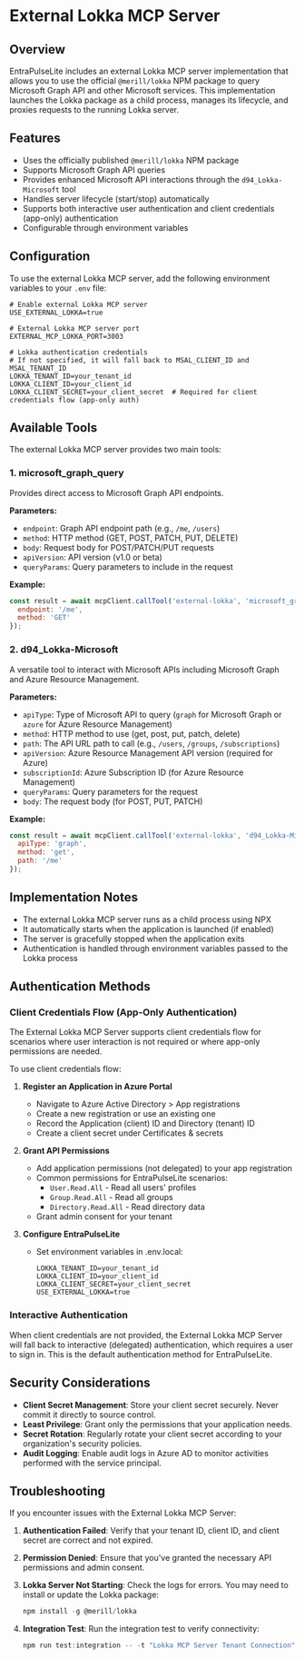# External Lokka MCP Server

## Overview

EntraPulseLite includes an external Lokka MCP server implementation that allows you to use the official `@merill/lokka` NPM package to query Microsoft Graph API and other Microsoft services. This implementation launches the Lokka package as a child process, manages its lifecycle, and proxies requests to the running Lokka server.

## Features

- Uses the officially published `@merill/lokka` NPM package
- Supports Microsoft Graph API queries
- Provides enhanced Microsoft API interactions through the `d94_Lokka-Microsoft` tool
- Handles server lifecycle (start/stop) automatically
- Supports both interactive user authentication and client credentials (app-only) authentication
- Configurable through environment variables

## Configuration

To use the external Lokka MCP server, add the following environment variables to your `.env` file:

```
# Enable external Lokka MCP server
USE_EXTERNAL_LOKKA=true

# External Lokka MCP server port
EXTERNAL_MCP_LOKKA_PORT=3003

# Lokka authentication credentials
# If not specified, it will fall back to MSAL_CLIENT_ID and MSAL_TENANT_ID
LOKKA_TENANT_ID=your_tenant_id
LOKKA_CLIENT_ID=your_client_id
LOKKA_CLIENT_SECRET=your_client_secret  # Required for client credentials flow (app-only auth)
```

## Available Tools

The external Lokka MCP server provides two main tools:

### 1. microsoft_graph_query

Provides direct access to Microsoft Graph API endpoints.

**Parameters:**
- `endpoint`: Graph API endpoint path (e.g., `/me`, `/users`)
- `method`: HTTP method (GET, POST, PATCH, PUT, DELETE)
- `body`: Request body for POST/PATCH/PUT requests
- `apiVersion`: API version (v1.0 or beta)
- `queryParams`: Query parameters to include in the request

**Example:**
```javascript
const result = await mcpClient.callTool('external-lokka', 'microsoft_graph_query', {
  endpoint: '/me',
  method: 'GET'
});
```

### 2. d94_Lokka-Microsoft

A versatile tool to interact with Microsoft APIs including Microsoft Graph and Azure Resource Management.

**Parameters:**
- `apiType`: Type of Microsoft API to query (`graph` for Microsoft Graph or `azure` for Azure Resource Management)
- `method`: HTTP method to use (get, post, put, patch, delete)
- `path`: The API URL path to call (e.g., `/users`, `/groups`, `/subscriptions`)
- `apiVersion`: Azure Resource Management API version (required for Azure)
- `subscriptionId`: Azure Subscription ID (for Azure Resource Management)
- `queryParams`: Query parameters for the request
- `body`: The request body (for POST, PUT, PATCH)

**Example:**
```javascript
const result = await mcpClient.callTool('external-lokka', 'd94_Lokka-Microsoft', {
  apiType: 'graph',
  method: 'get',
  path: '/me'
});
```

## Implementation Notes

- The external Lokka MCP server runs as a child process using NPX
- It automatically starts when the application is launched (if enabled)
- The server is gracefully stopped when the application exits
- Authentication is handled through environment variables passed to the Lokka process

## Authentication Methods

### Client Credentials Flow (App-Only Authentication)

The External Lokka MCP Server supports client credentials flow for scenarios where user interaction is not required or where app-only permissions are needed.

To use client credentials flow:

1. **Register an Application in Azure Portal**
   - Navigate to Azure Active Directory > App registrations
   - Create a new registration or use an existing one
   - Record the Application (client) ID and Directory (tenant) ID
   - Create a client secret under Certificates & secrets

2. **Grant API Permissions**
   - Add application permissions (not delegated) to your app registration
   - Common permissions for EntraPulseLite scenarios:
     - `User.Read.All` - Read all users' profiles
     - `Group.Read.All` - Read all groups
     - `Directory.Read.All` - Read directory data
   - Grant admin consent for your tenant

3. **Configure EntraPulseLite**
   - Set environment variables in .env.local:
     ```
     LOKKA_TENANT_ID=your_tenant_id
     LOKKA_CLIENT_ID=your_client_id
     LOKKA_CLIENT_SECRET=your_client_secret
     USE_EXTERNAL_LOKKA=true
     ```

### Interactive Authentication

When client credentials are not provided, the External Lokka MCP Server will fall back to interactive (delegated) authentication, which requires a user to sign in. This is the default authentication method for EntraPulseLite.

## Security Considerations

- **Client Secret Management**: Store your client secret securely. Never commit it directly to source control.
- **Least Privilege**: Grant only the permissions that your application needs.
- **Secret Rotation**: Regularly rotate your client secret according to your organization's security policies.
- **Audit Logging**: Enable audit logs in Azure AD to monitor activities performed with the service principal.

## Troubleshooting

If you encounter issues with the External Lokka MCP Server:

1. **Authentication Failed**: Verify that your tenant ID, client ID, and client secret are correct and not expired.

2. **Permission Denied**: Ensure that you've granted the necessary API permissions and admin consent.

3. **Lokka Server Not Starting**: Check the logs for errors. You may need to install or update the Lokka package:
   ```powershell
   npm install -g @merill/lokka
   ```

4. **Integration Test**: Run the integration test to verify connectivity:
   ```powershell
   npm run test:integration -- -t "Lokka MCP Server Tenant Connection"
   ```
